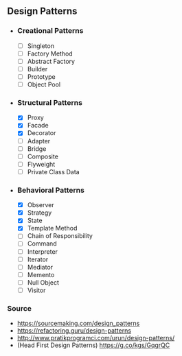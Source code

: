 ## Design Patterns

- ### Creational Patterns
    - [ ] Singleton
    - [ ] Factory Method
    - [ ] Abstract Factory
    - [ ] Builder
    - [ ] Prototype
    - [ ] Object Pool
- ### Structural Patterns
    - [x] Proxy
    - [x] Facade
    - [x] Decorator
    - [ ] Adapter
    - [ ] Bridge
    - [ ] Composite 
    - [ ] Flyweight
    - [ ] Private Class Data
- ### Behavioral Patterns
    - [x] Observer
    - [x] Strategy
    - [x] State
    - [x] Template Method
    - [ ] Chain of Responsibility
    - [ ] Command
    - [ ] Interpreter
    - [ ] Iterator
    - [ ] Mediator
    - [ ] Memento
    - [ ] Null Object
    - [ ] Visitor
    
### Source
- https://sourcemaking.com/design_patterns
- https://refactoring.guru/design-patterns
- http://www.pratikprogramci.com/urun/design-patterns/
- (Head First Design Patterns) https://g.co/kgs/GqgrQC
